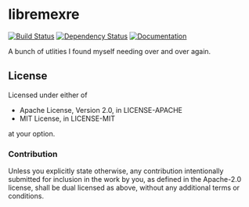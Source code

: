 libremexre
==========

[![Build Status](https://travis-ci.org/remexre/lib.svg?branch=master)](https://travis-ci.org/remexre/lib) [![Dependency Status](https://deps.rs/repo/github/remexre/lib/status.svg)](https://deps.rs/repo/github/remexre/lib) [![Documentation](https://docs.rs/libremexre/badge.svg)](https://docs.rs/libremexre/)

A bunch of utlities I found myself needing over and over again.

License
-------

Licensed under either of

-	Apache License, Version 2.0, in LICENSE-APACHE
-	MIT License, in LICENSE-MIT

at your option.

### Contribution

Unless you explicitly state otherwise, any contribution intentionally submitted for inclusion in the work by you, as defined in the Apache-2.0 license, shall be dual licensed as above, without any additional terms or conditions.
